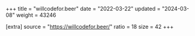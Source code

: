 +++
title = "willcodefor.beer"
date = "2022-03-22"
updated = "2024-03-08"
weight = 43246

[extra]
source = "https://willcodefor.beer/"
ratio = 18
size = 42
+++
